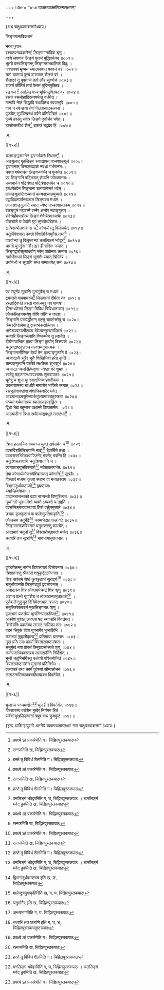 +++
title = "०५४ व्यक्ताव्यक्तलिङ्गलक्षणम्"

+++

\{अथ चतुःपञ्चाशत्तमोध्यायः\}

लिङ्गमानादिकथनं  
    
भगवानुवाच  
वक्ष्याम्यन्यप्रकारेण[^१] लिङ्गमानादिकं शृणु   ।  
वक्ष्ये लवणजं लिङ्गं घृतजं बुद्धिवर्धनम्   ॥००१॥  
भूतये वस्त्रलिङ्गन्तु लिङ्गन्तात्कालिकं विदुः ।  
पक्वापक्वं मृण्मयं स्यादपक्वात् पक्वजं वरं   ॥००२॥  
ततो दारुमयं पुण्यं दारुजात् शैलजं वरं ।  
शैलाद्वरं तु मुक्ताजं ततो लौहं सुवर्णजं ॥००३॥  
राजतं कीर्तितं ताम्रं पैत्तलं भुक्तिमुक्तिदं   ।  
रङ्गजं [^२] रसलिङ्गञ्च भुक्तिमुक्तिप्रदं वरं ॥००४॥  
रसजं रसलोहादिरत्नगर्भन्तु वर्धयेत् ।  
मानादि नेष्टं सिद्धादि स्थापितेथ स्वयम्भुवि ॥००५॥  
वामे च स्वेच्छया तेषां पीठप्रासादकल्पना ।  
पूजयेत् सूर्यविम्बस्थं दर्पणे प्रतिविम्बितं ॥००६॥  
पूज्ये हरस्तु सर्वत्र लिङ्गे पूर्णार्चनं भवेत् ।  
हस्तोत्तरविधं शैलं[^३] दारुजं तद्वदेव हि ॥००७॥  
    
:न्  
    
[^१]: प्रवक्ष्ये ऽहं प्रकारेणेति ग। चिह्नितपुस्तकपाठः  
    
[^२]: रत्नजमिति ख, चिह्नितपुस्तकपाठः  
    
[^३]: हस्ते तु विविधं शैलमिति ग। चिह्नितपुस्तकपाठः  

[[१५२]]
    
चलमङ्गुलमानेन द्वारगर्भकरैः स्थितम्[^१] ।  
अङ्गुलाद् गृहलिङ्गं स्याद्यावत् पञ्चशाङ्गुलं   ॥००८॥  
द्वारमानात् त्रिसङ्ख्याकं नवधा गर्भमानतः   ।  
नवधा गर्भमानेन लिङ्गन्धाम्नि च पूजयेत् ॥००९॥  
एवं लिङ्गानि षट्त्रिंशत् ज्ञेयानि ज्येष्ठमानतः   ।  
मध्यमानेन षट्त्रिंशत् षट्त्रिंशदधमेन च   ॥०१०॥  
इत्थमैक्येन लिङ्गानां शतमष्टोत्तरं भवेत् ।  
एकाङ्गुलादिपञ्चान्तं कन्यसञ्चलमुच्यते ॥०११॥  
षद्वादिदशपर्यन्तञ्चलं लिङ्गञ्च मध्यमं ।  
एकादशाङ्गुलादि स्यात् ज्येष्ठं पञ्चदशान्तकम्   ॥०१२॥  
षडङ्गुलं महारत्नै रत्नैर् अन्यैर् नवाङ्गुलम् ।  
रविभिर्हेमभारोत्थं लिङ्गं शेषैस्त्रिपञ्चभिः   ॥०१३॥  
षोडशांशे च वेदांशे युगं लुप्त्वोर्ध्वदेशतः   ।  
द्वात्रिंशत्षोडशांशांश् च[^२] कोणयोस्तु विलोपयेत्   ॥०१४॥  
चतुर्निवेशनात् कण्ठो विंशतिस्त्रियुगैस् तथा[^३] ।  
पार्श्वाभ्यां तु विलुप्ताभ्यां चललिङ्गं भवेद्वरं[^४]   ॥०१५॥  
धाम्नो युगर्तुनागांशैर् द्वारं हीनादितः क्रमात्   ।  
लिङ्गद्वारोच्छ्रयादर्वाग् भवेत् पादोनतः क्रमात् ॥०१६॥  
गर्भार्धेनाधमं लिङ्गं भूतांशैः स्यात् त्रिभिर्वरं   ।  
तयोर्मध्ये च सूत्राणि सप्त सम्पातयेत् समं ॥०१७॥  
    
:न्  
    
[^१]: वनमङ्गुलमानेन द्वारगर्भकरे स्थितमिति ग,  
चिह्नितपुस्तकपाठः  
    
[^२]: द्वात्रिंशत्षोडशार्धञ्चेति ग, घ, ङ,  
चिह्नितपुस्तकत्रयपाठः  
    
[^३]: विंशतिस्त्रिगुणैस्तथेति घ, चिह्नितपुसुतकपाठः  
    
[^४]: वनलिङ्गं भवेद्वरमिति ग, घ, चिह्नितपुस्तकपाठः । चललिङ्गं  
भवेद् ध्रुवमिति ख, चिह्नितपुस्तकपाठः  

[[१५३]]
    
एवं स्युर्नव सूत्राणि भूतसूत्रैश् च मध्यमं ।  
द्व्यन्तरो वामवामञ्च[^१] लिङ्गानां दीर्घता नव   ॥०१८॥  
हस्ताद्विवर्धते हस्तो यावत्स्युर् नव पाणयः ।  
हीनमध्योत्तमं लिङ्गं त्रिविधं त्रिविधात्मकम्   ॥०१९॥  
एकैकलिङ्गमध्येषु त्रीणि त्रीणि च पादशः ।  
लिङ्गानि घटयेद्धीमान् षट्सु चाष्टोत्तरेषु च   ॥०२०॥  
स्थिरदीर्घप्रमेयात्तु द्वारगर्भकरात्मिका ।  
भागेशञ्चाप्यमीशञ्च देवेज्यन्तुल्यसञ्ज्ञितं ॥०२१॥  
चत्वारि लिङ्गरूपाणि विष्कम्भेण तु लक्षयेत् ।  
दीर्घमायान्वितं कृत्वा लिङ्गं कुर्यात् त्रिरूपकं   ॥०२२॥  
चतुरष्टाष्टवृत्तञ्च तत्त्वत्रयगुणात्मकं   ।  
लिङ्गानामीप्सितं दैर्घ्यं तेन कृत्वाङ्गुलानि वै   ॥०२३॥  
ध्वजाद्यायैः सुरैर् भूतैः शिखिभिर्वा हरेत् कृतिं   ।  
तान्यङ्गुलानि यच्छेषं लक्षयेच्च शुभाशुभं   ॥०२४॥  
ध्वजाद्या ध्वजसिंहेभवृषाः ज्येष्ठाः परे शुभाः   ।  
स्वरेषु षड्जगान्धारपञ्चमाः शुभदायकाः   ॥०२५॥  
भूतेषु च शुभा भूः स्यादग्निष्वाहवनीयकः   ।  
उक्तायामस्य चार्धांशे नागांशैर् भाजिते क्रमात्   ॥०२६॥  
रसभूतांशषष्ठांशत्र्यंशाधिकशरैर् भवेत्   ।  
आढ्यानाढ्यसुरेज्यार्कतुल्यानाञ्चतुरस्रता ॥०२७॥  
पञ्चमं वर्धमानाख्यं व्यासान्नाहप्रवृद्धितः   ।  
द्विधा भेदा बहून्यत्र वक्ष्यन्ते विश्वकर्मतः ॥०२८॥  
आढ्यादीनां त्रिधा स्थौल्याद्यवधूतं तदष्टधा[^२]   ।  
    
:न्  
    
[^१]: अन्तरे वामवामे चेति ङ, चिह्नितपुस्तकपाठः  
    
[^२]: स्थौल्याद् यववृद्ध्या तदष्टधा इति ख,  
चिह्नितपुस्तकपाठः  

[[१५४]]
    
त्रिधा हस्ताज्जिनाख्यञ्च युक्तं सर्वसमेन च[^१] ॥०२९॥  
पञ्चविंशतिलिङ्गानि नाद्ये[^२] देवार्चिते तथा ।  
पञ्चसप्तभिरेकत्वाज्जिनैर् भक्तैर् भवन्ति हि ॥०३०॥  
चतुर्दशसहस्राणि चतुर्दशशतानि च ।  
एवमष्टाङ्गुलविस्तारो[^३] नवैककरगर्भतः ॥०३१॥  
तेषां कोणार्धकोणस्थैश्चिन्त्यात् कोणानि[^४] सूत्रकैः   ।  
विस्तारं मध्यमः कृत्वा स्थाप्यं वा मध्यतस्त्रयं   ॥०३२॥  
विभागादूर्ध्वमष्टास्रो[^५] द्व्यष्टास्रः  
स्याच्छिवांशकः ।  
पादाज्जान्वन्तको ब्रह्मा नाभ्यन्तो विष्णुरित्यतः   ॥०३३॥  
मूर्ध्वान्तो भूतभागेशो व्यक्ते ऽव्यक्ते च तद्वति ।  
पञ्चलिङ्गव्यवस्थायां शिरो वर्तुलमुच्यते ॥०३४॥  
छत्राभं कुक्कुटाभं वा बालेन्दुप्रतिमाकृतिः[^६]   ।  
एकैकस्य चतुर्भेदैः[^७] काम्यभेदात् फलं वदे ॥०३५॥  
लिङ्गमस्तकविस्तारं वसुभक्तन्तु कारयेत् ।  
आद्यभागं चतुर्धा तु[^८] विस्तारोच्छ्रायतो भजेत् ॥०३६॥  
चत्वारि तत्र सूत्राणि[^९] भागभागानुपातनात् ।  
    
:न्  
    
[^१]: पूजयेत् सर्वमेव चेति ङ, चिह्नितपुस्तकपाठः  
    
[^२]: नाढ्ये देवार्चित इति ख, ग, चिह्नितपुस्तकपाठः  
    
[^३]: एवमष्टाङ्गुअलविन्यास इति ग, घ, चिह्नितपुस्तकपाठः  
    
[^४]: छिन्द्यात् कोणानीति ख, चिह्नितपुस्तकपाठः । छिन्द्यात् कोषाणि  
इति ङ, चिह्नितपुस्तकपाठः  
    
[^५]: द्विभागादूर्धवमष्टास्र इति ख, ङ,  
चिह्नितपुस्तकपाठः  
    
[^६]: बालेन्दुत्रपुषाकृतिरिति ख, ग, घ, चिह्नितपुस्तकपाठः  
    
[^७]: चतुर्भागैर् इति ख, चिह्नितपुस्तकपाठः  
    
[^८]: अन्त्यभागमिति ग, घ, चिह्नितपुस्तकपाठः  
    
[^९]: चत्वारि तत्र छत्राणि इति ग, घ, ङ,  
चिह्नितपुस्तकचतुष्ट्यपाठः  

[[१५५]]
    
पुण्डरीकन्तु भागेन विशालाख्यं विलोपनात् ॥०३७॥  
त्रिशातनात्तु श्रीवत्सं शत्रुकृद्वेदलोपनात् ।  
शिरः सर्वसमे श्रेष्ठं कुक्कुटाभं सुराह्वये[^१]   ॥०३८॥  
चतुर्भागात्मके लिङ्गेत्रपुषं द्वयलोपनात् ।  
अनाद्यस्य शिरः प्रोक्तमर्धचन्द्रं शिरः शृणु   ॥०३९॥  
अंशात् प्रान्ते युगांशैश् च त्वेकाहान्यामृताक्षकं[^२]   ।  
पूर्णबालेन्दुकुमुदं द्वित्रिवेदक्षयात् क्रमात् ॥०४०॥  
चतुस्त्रिरेकवदनं मुखलिङ्गमतः शृणु ।  
पूजाभागं प्रकर्तव्यं मूर्त्यग्निपदकल्पितं[^३]   ॥०४१॥  
अर्कांशं पूर्ववत् त्यक्त्वा षट् स्थानानि विवर्तयत्   ।  
शिरोन्नतिः प्रकर्तव्या ललाटं नासिका ततः ॥०४२॥  
वदनं चिवुकं ग्रीवा युगभागैर् भुजाक्षिभिः   ।  
कराभ्यां मुकुलीकृत्य[^४] प्रतिमायाः प्रमाणतः   ॥०४३॥  
मुखं प्रति समः कार्यो विस्तारादष्टमांशतः   ।  
चतुर्मुखं मया प्रोक्तं त्रिमुखञ्चोच्यते शृणु   ॥०४४॥  
कर्णपादाधिकास्तस्य ललाटादीनि निर्दिशेत् ।  
भुजौ चतुर्भिर्भागैस्तु कर्तव्यौ पश्चिमोर्जितं ॥०४५॥  
विस्तरादष्टमांशेन मुखानां प्रतिनिर्गमः   ।  
एकवक्त्रं तथा कार्यं पूर्वस्यां सौम्यलोचनं   ॥०४६॥  
ललाटनासिकावक्त्रग्रीवायाञ्च विवर्तयेत् ।  
    
:न्  
    
[^१]: कुक्कुटाण्डं सुधाद्वये इति ख, चिह्नितपुस्तकपाठः  
    
[^२]: द्वैकहान्या सुताह्वयमिति ख, चिह्नितपुस्तकपाठः  
    
[^३]: ऋत्वग्निपदकल्पितमिति ख, चिह्नितपुस्तकपाठः, मुखभागं  
प्रकर्तव्यं मूलाग्निपदकल्पितमिति ङ, चिह्नितपुस्तकपाठः  
    
[^४]: कर्णाभ्यां कुण्डलीकृत्वेति ग, चिह्नितपुस्तकपाठः  

[[१५६]]
    
भुजाच्च पञ्चमांशेन[^१] भुजहीनं विवर्तयेत् ॥०४७॥  
विस्तारस्य षडंशेन मुखैर् निर्गमनं हितं ।  
सर्वेषां मुखलिङ्गानां त्रपुषं वाथ कुक्कुटं   ॥०४८॥

\{इत्य् आदिमहापुराणे आग्नेये व्यक्ताव्यक्तलक्षणं नाम चतुःपञ्चाशत्तमो ऽध्यायः  }
    